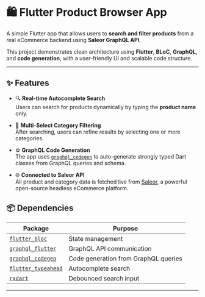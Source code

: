 # 🛍️ Flutter Product Browser App

A simple Flutter app that allows users to **search and filter products** from a real eCommerce backend using **Saleor GraphQL API**.

This project demonstrates clean architecture using **Flutter**, **BLoC**, **GraphQL**, and **code generation**, with a user-friendly UI and scalable code structure.

---

## ✨ Features

- 🔍 **Real-time Autocomplete Search**  
  Users can search for products dynamically by typing the **product name** only.

- 🧠 **Multi-Select Category Filtering**  
  After searching, users can refine results by selecting one or more categories.

- ⚙️ **GraphQL Code Generation**  
  The app uses [`graphql_codegen`](https://pub.dev/packages/graphql_codegen) to auto-generate strongly typed Dart classes from GraphQL queries and schema.

- 🌐 **Connected to Saleor API**  
  All product and category data is fetched live from [Saleor](https://saleor.io), a powerful open-source headless eCommerce platform.



## 📦 Dependencies

| Package | Purpose |
|--------|---------|
| [`flutter_bloc`](https://pub.dev/packages/flutter_bloc) | State management |
| [`graphql_flutter`](https://pub.dev/packages/graphql_flutter) | GraphQL API communication |
| [`graphql_codegen`](https://pub.dev/packages/graphql_codegen) | Code generation from GraphQL queries |
| [`flutter_typeahead`](https://pub.dev/packages/flutter_typeahead) | Autocomplete search |
| [`rxdart`](https://pub.dev/packages/rxdart) | Debounced search input |

---

